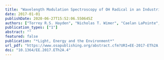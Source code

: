 ```yaml
---
title: "Wavelength Modulation Spectroscopy of OH Radical in an Industrial Flame"
date: 2017-01-01
publishDate: 2020-06-27T15:52:06.550645Z
authors: ["Torrey R.S. Hayden", "Nicholas T. Wimer", "Caelan LaPointe", "Jason D. Christopher", "Siddharth P. Nigam", "Peter E. Hamlington", "Greg B. Rieker"]
publication_types: ["1"]
abstract: ""
featured: false
publication: "*Light, Energy and the Environment*"
url_pdf: "https://www.osapublishing.org/abstract.cfm?URI=EE-2017-ETh2A.4"
doi: "10.1364/EE.2017.ETh2A.4"
---
```


